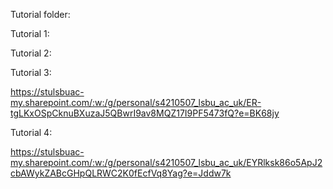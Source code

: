 Tutorial folder:

Tutorial 1:

Tutorial 2:

Tutorial 3:

https://stulsbuac-my.sharepoint.com/:w:/g/personal/s4210507_lsbu_ac_uk/ER-tgLKxOSpCknuBXuzaJ5QBwrI9av8MQZ17I9PF5473fQ?e=BK68jy

Tutorial 4:

https://stulsbuac-my.sharepoint.com/:w:/g/personal/s4210507_lsbu_ac_uk/EYRlksk86o5ApJ2cbAWykZABcGHpQLRWC2K0fEcfVq8Yag?e=Jddw7k
